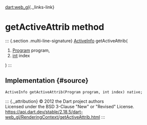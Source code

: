 [dart:web\_gl](../../dart-web_gl/dart-web_gl-library){._links-link}

getActiveAttrib method
======================

::: {.section .multi-line-signature}
[ActiveInfo](../activeinfo-class) getActiveAttrib(

1.  [Program](../program-class) program,
2.  [int](../../dart-core/int-class) index

)
:::

Implementation {#source}
--------------

``` {.language-dart data-language="dart"}
ActiveInfo getActiveAttrib(Program program, int index) native;
```

::: {._attribution}
© 2012 the Dart project authors\
Licensed under the BSD 3-Clause \"New\" or \"Revised\" License.\
<https://api.dart.dev/stable/2.18.5/dart-web_gl/RenderingContext/getActiveAttrib.html>
:::
